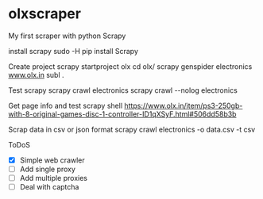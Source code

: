 # olxscraper
My first scraper with python Scrapy

install scrapy
	sudo -H pip install Scrapy

Create project
	scrapy startproject olx
	cd olx/
	scrapy genspider electronics  www.olx.in
subl .

Test scrapy
	scrapy crawl   electronics
	scrapy crawl --nolog  electronics

Get page info and test
	scrapy shell https://www.olx.in/item/ps3-250gb-with-8-original-games-disc-1-controller-ID1qXSyF.html#506dd58b3b

Scrap data in csv or json format
	scrapy crawl  electronics -o data.csv -t csv


ToDoS
- [x] Simple web crawler
- [ ] Add single proxy
- [ ] Add multiple proxies
- [ ] Deal with captcha
